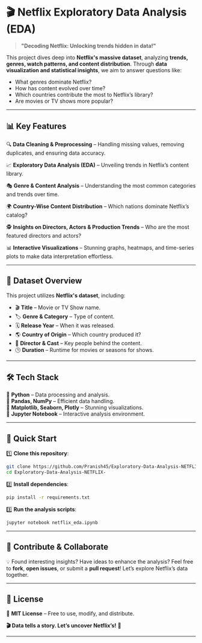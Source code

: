 # 🎬 Netflix Exploratory Data Analysis (EDA)  

> **"Decoding Netflix: Unlocking trends hidden in data!"**  

This project dives deep into **Netflix's massive dataset**, analyzing **trends, genres, watch patterns, and content distribution**. Through **data visualization and statistical insights**, we aim to answer questions like:  
- What genres dominate Netflix?  
- How has content evolved over time?  
- Which countries contribute the most to Netflix’s library?  
- Are movies or TV shows more popular?  

---

## 📊 Key Features  

🔍 **Data Cleaning & Preprocessing** – Handling missing values, removing duplicates, and ensuring data accuracy.  

📈 **Exploratory Data Analysis (EDA)** – Unveiling trends in Netflix’s content library.  

🎭 **Genre & Content Analysis** – Understanding the most common categories and trends over time.  

🌍 **Country-Wise Content Distribution** – Which nations dominate Netflix’s catalog?  

🕵️ **Insights on Directors, Actors & Production Trends** – Who are the most featured directors and actors?  

📊 **Interactive Visualizations** – Stunning graphs, heatmaps, and time-series plots to make data interpretation effortless.  

---

## 📂 Dataset Overview  

This project utilizes **Netflix's dataset**, including:  
- 🎬 **Title** – Movie or TV Show name.  
- 🏷 **Genre & Category** – Type of content.  
- 🗓 **Release Year** – When it was released.  
- 🌎 **Country of Origin** – Which country produced it?  
- 🎥 **Director & Cast** – Key people behind the content.  
- 🕒 **Duration** – Runtime for movies or seasons for shows.  

---

## 🛠️ Tech Stack  

🔹 **Python** – Data processing and analysis.  
🔹 **Pandas, NumPy** – Efficient data handling.  
🔹 **Matplotlib, Seaborn, Plotly** – Stunning visualizations.  
🔹 **Jupyter Notebook** – Interactive analysis environment.  

---

## 🚀 Quick Start  

1️⃣ **Clone this repository**:  
```sh
git clone https://github.com/Pranish45/Exploratory-Data-Analysis-NETFLIX-.git
cd Exploratory-Data-Analysis-NETFLIX-
```  
2️⃣ **Install dependencies**:  
```sh
pip install -r requirements.txt
```  
3️⃣ **Run the analysis scripts**:  
```sh
jupyter notebook netflix_eda.ipynb
```  

---

## 🤝 Contribute & Collaborate  

💡 Found interesting insights? Have ideas to enhance the analysis? Feel free to **fork**, **open issues**, or submit a **pull request**! Let’s explore Netflix’s data together.  

---

## 📜 License  

📝 **MIT License** – Free to use, modify, and distribute.  

**🎬 Data tells a story. Let’s uncover Netflix’s!** 🚀  

---
